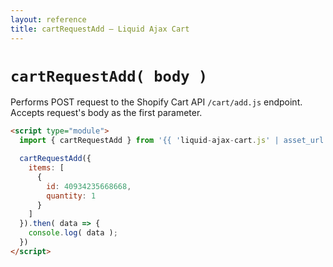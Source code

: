 ```yaml
---
layout: reference
title: cartRequestAdd — Liquid Ajax Cart
---
```


# `cartRequestAdd( body )`
Performs POST request to the Shopify Cart API `/cart/add.js` endpoint. Accepts request's body as the first parameter.

```html
<script type="module">
  import { cartRequestAdd } from '{{ 'liquid-ajax-cart.js' | asset_url }}'

  cartRequestAdd({ 
    items: [
      {
        id: 40934235668668,
        quantity: 1
      }
    ]  
  }).then( data => {
    console.log( data );
  })
</script>
```
